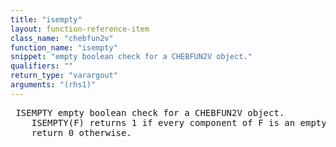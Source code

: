 ```yaml
---
title: "isempty"
layout: function-reference-item
class_name: "chebfun2v"
function_name: "isempty"
snippet: "empty boolean check for a CHEBFUN2V object."
qualifiers: ""
return_type: "varargout"
arguments: "(rhs1)"
---
```


<pre class="help-text"> ISEMPTY empty boolean check for a CHEBFUN2V object. 
    ISEMPTY(F) returns 1 if every component of F is an empty CHEBFUN2, and
    return 0 otherwise.
</pre>